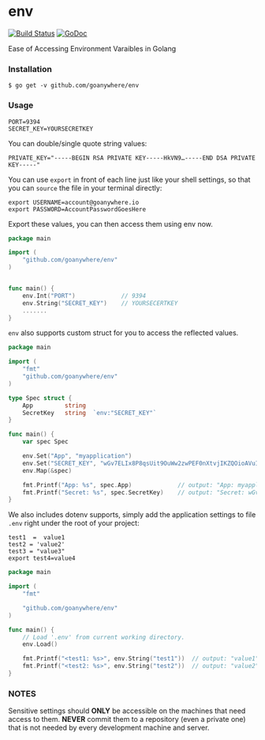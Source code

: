 env
===
[![Build Status](https://travis-ci.org/goanywhere/env.svg?branch=master)](https://travis-ci.org/goanywhere/env) [![GoDoc](https://godoc.org/github.com/goanywhere/env?status.svg)](http://godoc.org/github.com/goanywhere/env)

Ease of Accessing Environment Varaibles in Golang

### Installation

```shell
$ go get -v github.com/goanywhere/env
```

### Usage


```shell
PORT=9394
SECRET_KEY=YOURSECRETKEY
```

You can double/single quote string values:

```shell
PRIVATE_KEY="-----BEGIN RSA PRIVATE KEY-----HkVN9…-----END DSA PRIVATE KEY-----"
```

You can use `export` in front of each line just like your shell settings, so that you can `source` the file in your terminal directly:

```shell
export USERNAME=account@goanywhere.io
export PASSWORD=AccountPasswordGoesHere
```

Export these values, you can then access them using env now.

``` go
package main

import (
    "github.com/goanywhere/env"
)


func main() {
    env.Int("PORT")             // 9394
    env.String("SECRET_KEY")    // YOURSECERTKEY
    .......
}
```


`env` also supports custom struct for you to access the reflected values.

``` go
package main

import (
    "fmt"
    "github.com/goanywhere/env"
)

type Spec struct {
    App         string
    SecretKey   string  `env:"SECRET_KEY"`
}

func main() {
    var spec Spec

    env.Set("App", "myapplication")
    env.Set("SECRET_KEY", "wGv7ELIx8P8qsUit9OuWw2zwPEF0nXtvjIKZQOioAVuI5GnHSwBAeWZ6l4-SpIPT")
    env.Map(&spec)

    fmt.Printf("App: %s", spec.App)             // output: "App: myapplication"
    fmt.Printf("Secret: %s", spec.SecretKey)    // output: "Secret: wGv7ELIx8P8qsUit9OuWw2zwPEF0nXtvjIKZQOioAVuI5GnHSwBAeWZ6l4-SpIPT"
}
```

We also includes dotenv supports, simply add the application settings to file `.env` right under the root of your project:

``` text
test1  =  value1
test2 = 'value2'
test3 = "value3"
export test4=value4
```

``` go
package main

import (
    "fmt"

    "github.com/goanywhere/env"
)

func main() {
    // Load '.env' from current working directory.
    env.Load()

    fmt.Printf("<test1: %s>", env.String("test1"))  // output: "value1"
    fmt.Printf("<test2: %s>", env.String("test2"))  // output: "value2"
}
```


### NOTES

Sensitive settings should **ONLY** be accessible on the machines that need access to them. **NEVER** commit them to a repository (even a private one) that is not needed by every development machine and server.
